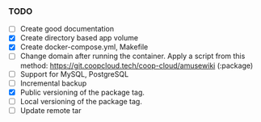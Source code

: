 ### TODO

- [ ] Create good documentation
- [x] Create directory based app volume
- [x] Create docker-compose.yml, Makefile
- [ ] Change domain after running the container. Apply a script from this method: https://git.coopcloud.tech/coop-cloud/amusewiki (:package)
- [ ] Support for MySQL, PostgreSQL
- [ ] Incremental backup
- [x] Public versioning of the package tag.
- [ ] Local versioning of the package tag.
- [ ] Update remote tar

